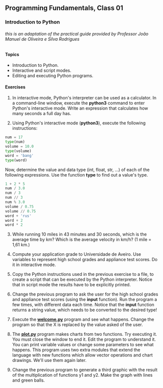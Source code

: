 ## Programming Fundamentals, Class 01

### Introduction to Python

###### this is an adaptation of the practical guide provided by Professor João Manuel de Oliveira e Silva Rodrigues



#### Topics

*  Introduction to Python.
* Interactive and script modes.
* Editing and executing Python programs.

#### Exercises

1. In interactive mode, Python's interpreter can be used as a calculator. In a command-line window, execute the **python3** command to enter Python's interactive mode. Write an expression that calculates how many seconds a full day has.

  

2. Using Python's interactive mode (**python3**), execute the following instructions:

```python
num = 17
type(num)
volume = 10.0
type(volume)
word = 'bang'
type(word)
```

Now, determine the value and data type (int, float, str, ...) of each of the following expressions. Use the function **type** to find out a value's type.

```python
1 + 2 * 5
num / 3.0
num / 3
num // 3
num % 3.0
volume / 0.75
volume // 0.75
word + 'rus'
word + 2
word * 2


```



3. While running 10 miles in 43 minutes and 30 seconds, which is the average time by km? Which is the average velocity in km/h? (1 mile = 1,61 km.)

   

4. Compute your application grade to Universidade de Aveiro. Use variables to represent high school grades and appliance test scores. Do it in interactive mode.

   

5. Copy the Python instructions used in the previous exercise to a file, to create a script that can be executed by the Python interpreter. Notice that in script mode the results have to be explicitly printed.

   

6. Change the previous program to ask the user for the high school grades and appliance test scores (using the **input** function). Run the program a few times, with different data each time. Notice that the **input** function returns a string value, which needs to be converted to the desired type!

   

7. Execute the **[welcome.py](https://github.com/alexandradecarvalho/programming-fundamentals/blob/main/practical-classes/lab01/welcome.py)** program and see what happens. Change the program so that the X is replaced by the value asked of the user.

   

8. The **[plot.py](https://github.com/alexandradecarvalho/programming-fundamentals/blob/main/practical-classes/lab01/plot.py)** program makes charts from two functions. Try executing it. You must close the window to end it. Edit the program to understand it. You can print variable values or change some parameters to see what happens. This program uses two extra modules that extend the language with new functions which allow vector operations and chart drawings. We'll use them again later.

  

9. Change the previous program to generate a third graphic with the result of the multiplication of functions y1 and y2. Make the graph with lines and green balls.
